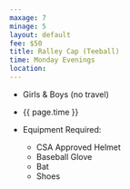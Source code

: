 ```yaml
---
maxage: 7
minage: 5
layout: default
fee: $50
title: Ralley Cap (Teeball)
time: Monday Evenings
location:
---
```


- Girls & Boys (no travel)

- {{ page.time }}

- Equipment Required:
    - CSA Approved Helmet
    - Baseball Glove
    - Bat
    - Shoes

